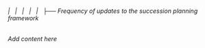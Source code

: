 ###### |   |   |   |   |   ├── Frequency of updates to the succession planning framework

*Add content here*